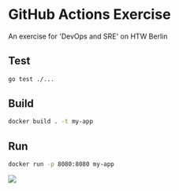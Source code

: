 # GitHub Actions Exercise

An exercise for 'DevOps and SRE' on HTW Berlin

## Test

```bash
go test ./...
```

## Build

```bash
docker build . -t my-app
```

## Run

```bash
docker run -p 8080:8080 my-app
```

![](https://www.wohnhaus-welten.de/media/catalog/product/cache/1/thumbnail/800x800/9df78eab33525d08d6e5fb8d27136e95/a/m/ambiente-weihnachts-servietten-remember-santa-mit-weihnachtsmann.jpg)

